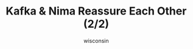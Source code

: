 ---
media: "images/rounds/round_3/kafka_reassures_nima_2.png"
media_type: image
title: Kafka & Nima Reassure Each Other (2/2)
author: wisconsin
desc: Kafka Hynes and Nima-Nan assure each other that everything will be alright, meanwhile crew are being shot by Syndicate agents.
---